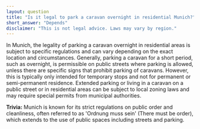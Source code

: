 ```yaml
---
layout: question
title: "Is it legal to park a caravan overnight in residential Munich?"
short_answer: "Depends"
disclaimer: "This is not legal advice. Laws may vary by region."
---
```


In Munich, the legality of parking a caravan overnight in residential areas is subject to specific regulations and can vary depending on the exact location and circumstances. Generally, parking a caravan for a short period, such as overnight, is permissible on public streets where parking is allowed, unless there are specific signs that prohibit parking of caravans. However, this is typically only intended for temporary stops and not for permanent or semi-permanent residence. Extended parking or living in a caravan on a public street or in residential areas can be subject to local zoning laws and may require special permits from municipal authorities.

**Trivia:** Munich is known for its strict regulations on public order and cleanliness, often referred to as 'Ordnung muss sein' (There must be order), which extends to the use of public spaces including streets and parking.
